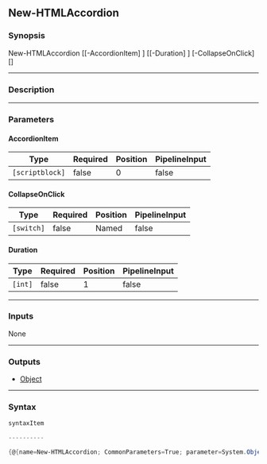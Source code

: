 New-HTMLAccordion
-----------------




### Synopsis

New-HTMLAccordion [[-AccordionItem] <scriptblock>] [[-Duration] <int>] [-CollapseOnClick] [<CommonParameters>]




---


### Description


---


### Parameters
#### **AccordionItem**




|Type           |Required|Position|PipelineInput|
|---------------|--------|--------|-------------|
|`[scriptblock]`|false   |0       |false        |



#### **CollapseOnClick**




|Type      |Required|Position|PipelineInput|
|----------|--------|--------|-------------|
|`[switch]`|false   |Named   |false        |



#### **Duration**




|Type   |Required|Position|PipelineInput|
|-------|--------|--------|-------------|
|`[int]`|false   |1       |false        |





---


### Inputs
None




---


### Outputs
* [Object](https://learn.microsoft.com/en-us/dotnet/api/System.Object)






---


### Syntax
```PowerShell
syntaxItem
```
```PowerShell
----------
```
```PowerShell
{@{name=New-HTMLAccordion; CommonParameters=True; parameter=System.Object[]}}
```
